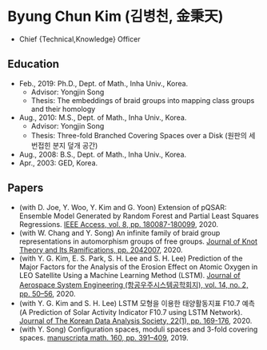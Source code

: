 # Byung Chun Kim (김병천, 金秉天)

* Chief {Technical,Knowledge} Officer

## Education

- Feb., 2019: Ph.D., Dept. of Math., Inha Univ., Korea.
  - Advisor: Yongjin Song
  - Thesis: The embeddings of braid groups into mapping class groups and their homology
- Aug., 2010: M.S., Dept. of Math., Inha Univ., Korea.
  - Advisor: Yongjin Song
  - Thesis: Three-fold Branched Covering Spaces over a Disk (원판의 세번접힌 분지 덮개 공간)
- Aug., 2008: B.S., Dept. of Math., Inha Univ., Korea.
- Apr., 2003: GED, Korea.

## Papers

* (with D. Joe, Y. Woo, Y. Kim and G. Yoon) Extension of pQSAR: Ensemble Model Generated by Random Forest and Partial Least Squares Regressions. [IEEE Access, vol. 8, pp. 180087-180099](https://doi.org/10.1109/ACCESS.2020.3027828), 2020.
* (with W. Chang and Y. Song) An infinite family of braid group representations in automorphism groups of free groups. [Journal of Knot Theory and Its Ramifications, pp. 2042007](https://doi.org/10.1142/S0218216520420079), 2020.
* (with Y. G. Kim, E. S. Park, S. H. Lee and S. H. Lee) Prediction of the Major Factors for the Analysis of the Erosion Effect on Atomic Oxygen in LEO Satellite Using a Machine Learning Method (LSTM). [Journal of Aerospace System Engineering (항공우주시스템공학회지), vol. 14, no. 2, pp. 50–56](https://doi.org/10.20910/JASE.2020.14.2.50), 2020.
* (with Y. G. Kim and S. H. Lee) LSTM 모형을 이용한 태양활동지표 F10.7 예측(A Prediction of Solar Activity Indicator F10.7 using LSTM Network). [Journal of The Korean Data Analysis Society, 22(1), pp. 169-176](https://doi.org/10.37727/jkdas.2020.22.1.169), 2020.
* (with Y. Song) Configuration spaces, moduli spaces and 3-fold covering spaces. [manuscripta math. 160, pp. 391–409](https://doi.org/10.1007/s00229-018-1081-5), 2019.

